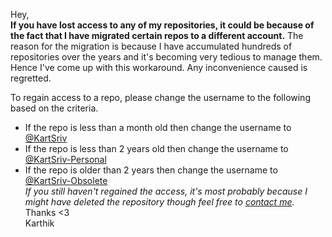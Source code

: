 Hey, <br>
**If you have lost access to any of my repositories, it could be because of the fact that I have migrated certain repos to a different account.** The reason for the migration is because I have accumulated hundreds of repositories over the years and it's becoming very tedious to manage them. Hence I've come up with this workaround. Any inconvenience caused is regretted.

To regain access to a repo, please change the username to the following based on the criteria.
- If the repo is less than a month old then change the username to [@KartSriv](https://www.github.com/KartSriv)
- If the repo is less than 2 years old then change the username to [@KartSriv-Personal](https://www.github.com/KartSriv-Personal)
- If the repo is older than 2 years then change the username to [@KartSriv-Obsolete](https://www.github.com/KartSriv-Obsolete) <br>
*If you still haven't regained the access, it's most probably because I might have deleted the repository though feel free to [contact me](mailto:help@kartsriv.com).* <br>
Thanks <3 <br>
Karthik <br>
